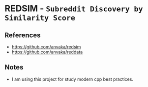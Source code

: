 # REDSIM - `Subreddit Discovery by Similarity Score`


## References
- https://github.com/anvaka/redsim
- https://github.com/anvaka/reddata



## Notes
- I am using this project for study modern cpp best practices.